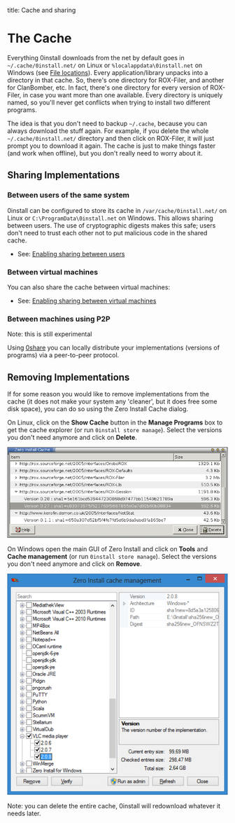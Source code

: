 title: Cache and sharing

# The Cache

Everything 0install downloads from the net by default goes in `~/.cache/0install.net/` on Linux or `%localappdata\0install.net` on Windows (see [File locations](file-locations.md)). Every application/library unpacks into a directory in that cache. So, there's one directory for ROX-Filer, and another for ClanBomber, etc. In fact, there's one directory for every version of ROX-Filer, in case you want more than one available. Every directory is uniquely named, so you'll never get conflicts when trying to install two different programs.

The idea is that you don't need to backup `~/.cache`, because you can always download the stuff again. For example, if you delete the whole `~/.cache/0install.net/` directory and then click on ROX-Filer, it will just prompt you to download it again. The cache is just to make things faster (and work when offline), but you don't really need to worry about it.

## Sharing Implementations

### Between users of the same system

0install can be configured to store its cache in `/var/cache/0install.net/` on Linux or `C:\ProgramData\0install.net` on Windows. This allows sharing between users. The use of cryptographic digests makes this safe; users don't need to trust each other not to put malicious code in the shared cache.

*   See: [Enabling sharing between users](sharing.md)

### Between virtual machines

You can also share the cache between virtual machines:

*   See: [Enabling sharing between virtual machines](virtual-machines.md)

### Between machines using P2P

Note: this is still experimental

Using [0share](../tools/0share.md) you can locally distribute your implementations (versions of programs) via a peer-to-peer protocol.

## Removing Implementations

If for some reason you would like to remove implementations from the cache (it does not make your system any 'cleaner', but it does free some disk space), you can do so using the Zero Install Cache dialog.

On Linux, click on the **Show Cache** button in the **Manage Programs** box to get the cache explorer (or run `0install store manage`). Select the versions you don't need anymore and click on **Delete**.

![Uninstalling programs](../img/screens/injector-cache.png)

On Windows open the main GUI of Zero Install and click on **Tools** and **Cache management** (or run `0install store manage`). Select the versions you don't need anymore and click on **Remove**.

![Zero Install for Windows - Cache management](../img/screens/0install-win/cache-management.png)

Note: you can delete the entire cache, 0install will redownload whatever it needs later.
